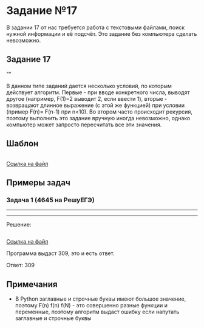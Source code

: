# Задание №17
В задании 17 от нас требуется работа с текстовыми файлами, поиск нужной информации и её подсчёт. Это задание без компьютера сделать невозможно.

## Задание 17 
""

В данном типе заданий дается несколько условий, по которым действует алгоритм. Первые - при вводе конкретного числа, выводят другое (например, F(1)=2 выводит 2, если ввести 1), вторые - возвращают длинное выражение (с этой же функцией) при условии (пример F(n)= F(n-1) при n<10). Во втором часто происходит рекурсия, поэтому выполнить это задание вручную иногда невозможно, однако компьютер может запросто пересчитать все эти значения.

## Шаблон
```

```

[Ссылка на файл](https://github.com/fagirton/Inf_EGE_templates/blob/75a9354c493c21a3da27931b2fb8aae7747945df/templates/ex16-template.py)


## Примеры задач
### Задача 1 (4645 на РешуЕГЭ)
***

***

Решение:
```

```
[Ссылка на файл](https://github.com/fagirton/Inf_EGE_templates/blob/066697ae0a2d75d216b0e4e543b11e91b93c5f7a/examples/ex16-example.py)

Программа выдаст 309, это и есть ответ.

Ответ: 309


## Примечания
- В Python заглавные и строчные буквы имеют большое значение, поэтому F(n) f(n) f(N) - это совершенно разные функции и переменные, поэтому алгоритм выдаст ошибку если напутать заглавные и строчные буквы

